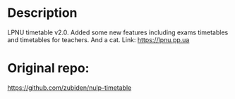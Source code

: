 # Description 
LPNU timetable v2.0. Added some new features including exams timetables and timetables for teachers. And a cat.
Link: https://lpnu.pp.ua
 
# Original repo: 
https://github.com/zubiden/nulp-timetable
